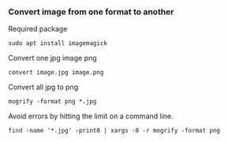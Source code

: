 ### Convert image from one format to another
Required package
```
sudo apt install imagemagick
```
Convert one jpg image png
```
convert image.jpg image.png
```
Convert all jpg to png
```
mogrify -format png *.jpg
```
Avoid errors by hitting the limit on a command line.
```
find -name '*.jpg' -print0 | xargs -0 -r mogrify -format png
```
